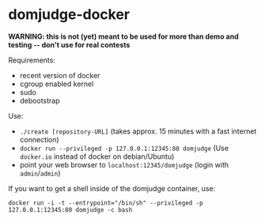 domjudge-docker
===============

**WARNING: this is not (yet) meant to be used for more than demo and testing -- don't use for real contests**

Requirements:
* recent version of docker
* cgroup enabled kernel
* sudo
* debootstrap

Use:
* `./create [repository-URL]` (takes approx. 15 minutes with a fast internet connection)
* `docker run --privileged -p 127.0.0.1:12345:80 domjudge`
  (Use `docker.io` instead of docker on debian/Ubuntu)
* point your web browser to `localhost:12345/domjudge` (login with `admin`/`admin`)

If you want to get a shell inside of the domjudge container, use:

`docker run -i -t --entrypoint="/bin/sh" --privileged -p 127.0.0.1:12345:80 domjudge -c bash`
